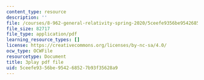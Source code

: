 ```yaml
---
content_type: resource
description: ''
file: /courses/8-962-general-relativity-spring-2020/5ceefe9356be954268527b93f35628a9_gnWKpHUj11w.pdf
file_size: 82717
file_type: application/pdf
learning_resource_types: []
license: https://creativecommons.org/licenses/by-nc-sa/4.0/
ocw_type: OCWFile
resourcetype: Document
title: 3play pdf file
uid: 5ceefe93-56be-9542-6852-7b93f35628a9
---
```

